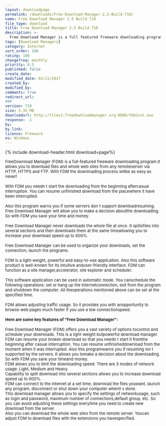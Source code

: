 ```yaml
---
layout: downloadpage
permalink: /downloads/Free-Download-Manager-2,5-Build-710/
name: Free Download Manager 2.5 Build 710
file_type: download
title: Free Download Manager 2.5 Build 710
description: >-
  Free Download Manager is a full featured freeware downloading program
tags: [Download Managers]
category: Internet
sort_order: 100
rating: 100
changefreq: monthly
priority: 0.5
published: false
create_date: 
modified_date: 03/11/2017
created_by: 
modified_by: 
comments: true
redirect_url: 
### 
version: 710
size: 5.35 MB
downloadurl: http://files3.freedownloadmanager.org:8080/fdminst.exe
response: -1
by: 
by_link: 
licence: Freeware
os: Windows
---
```


{% include download-header.html download=page%}

<p style="fix-download-text !important">
<p><font size="2"><p>FreeDownload Manager (FDM) is a full-featured freeware downloading program.It allows you to download files and whole web sites from any remoteserver via HTTP, HTTPS and FTP. With FDM the downloading process willbe as easy as never!<br />
<br />
With FDM you needn t start the downloading from the beginning aftercasual interruption. You can resume unfinished download from the placewhere it have been interrupted. <br />
<br />
Also this program warns you if some servers don t support downloadresuming. Free Download Manager will allow you to make a decision aboutthe downloading. So with FDM you save your time and money. <br />
<br />
Free Download Manager never downloads the whole file at once. It splitsfiles into several sections and then downloads them at the same timeallowing you to increase your download speed up to 600%. <br />
<br />
Free Download Manager can be used to organize your downloads, set the connection, launch the programs.<br />
<br />
FDM is a light-weight, powerful and easy-to-use application. Also this software product is well-known for its intuitive anduser-friendly interface. FDM can function as a site manager,accelerator, site explorer and scheduler.<br />
<br />
This software application can be used in automatic mode. You canschedule the following operations: set or hang up the Internetconnection, exit from the program and shutdown the computer. All theoperations mentioned above can be set at the specified time.<br />
<br />
FDM allows adjusting traffic usage. So it provides you with anopportunity to browse web pages much faster if you use a low connectionspeed.<br />
<br />
<span><strong>Here are some key features of "Free Download Manager":</strong></span><br />
<br />
Free Download Manager (FDM) offers you a vast variety of options tocontrol and schedule your downloads. This is a light-weight butpowerful download manager.<br />
FDM can resume your broken download so that you needn t start it fromthe beginning after casual interruption. You can resume unfinisheddownload from the moment when it was interrupted. Also this programwarns you if resuming isn t supported by the servers. It allows you tomake a decision about the downloading. So with FDM you save your timeand money.<br />
FDM allows you to limit the downloading speed. There are 3 modes of network usage: Light, Medium and Heavy.<br />
Capability to split download into several sections allows you to increase download speed up to 600%.<br />
FDM can connect to the Internet at a set time, download the files youwant, launch any program, disconnect or shut down your computer whenit s done.<br />
This download manager allows you to specify the settings of networkusage, such as login and password, maximum number of connections,default group, etc. So you can avoid adjusting these settings everytime you need to create new download from the server.<br />
Also you can download the whole web sites from the remote server. Youcan adjust FDM to download files with the extensions you havespecified.</p></p></p>
